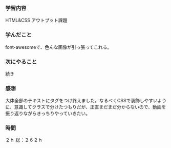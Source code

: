  ### 学習内容
 HTML&CSS アウトプット課題
 ### 学んだこと
 font-awesomeで、色んな画像が引っ張ってこれる。
 ### 次にやること
 続き
 ### 感想
 大体全部のテキストにタグをつけ終えました。なるべくCSSで装飾しやすいように、意識してクラスで分けたつもりだが、正直まだまだ分からないので、動画を振り返りながらきっちりやっていきたい。
 ### 時間
 ２ｈ
 総：２６２ｈ
     
